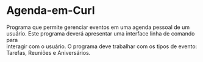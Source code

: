 # Agenda-em-Curl
Programa que	permite	gerenciar	eventos	em	uma	agenda	pessoal de	 um	 usuário.	 Este	 programa	 deverá apresentar	 uma	 interface	 linha	 de	 comando	 para	
interagir	 com	 o	 usuário.	 O	 programa	 deve	 trabalhar	 com	 os	 tipos	 de	 evento:	 Tarefas,	Reuniões e Aniversários.
